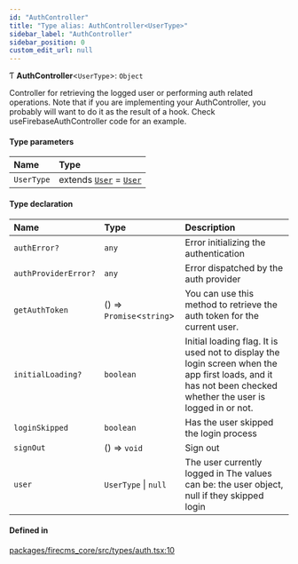 ```yaml
---
id: "AuthController"
title: "Type alias: AuthController<UserType>"
sidebar_label: "AuthController"
sidebar_position: 0
custom_edit_url: null
---
```


Ƭ **AuthController**\<`UserType`\>: `Object`

Controller for retrieving the logged user or performing auth related operations.
Note that if you are implementing your AuthController, you probably will want
to do it as the result of a hook. Check useFirebaseAuthController code
for an example.

#### Type parameters

| Name | Type |
| :------ | :------ |
| `UserType` | extends [`User`](User.md) = [`User`](User.md) |

#### Type declaration

| Name | Type | Description |
| :------ | :------ | :------ |
| `authError?` | `any` | Error initializing the authentication |
| `authProviderError?` | `any` | Error dispatched by the auth provider |
| `getAuthToken` | () => `Promise`\<`string`\> | You can use this method to retrieve the auth token for the current user. |
| `initialLoading?` | `boolean` | Initial loading flag. It is used not to display the login screen when the app first loads, and it has not been checked whether the user is logged in or not. |
| `loginSkipped` | `boolean` | Has the user skipped the login process |
| `signOut` | () => `void` | Sign out |
| `user` | `UserType` \| ``null`` | The user currently logged in The values can be: the user object, null if they skipped login |

#### Defined in

[packages/firecms_core/src/types/auth.tsx:10](https://github.com/FireCMSco/firecms/blob/d45f3739/packages/firecms_core/src/types/auth.tsx#L10)
